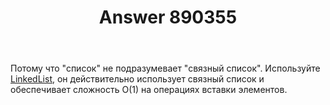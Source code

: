 ﻿---
title: "Answer 890355"
se.owner.user_id: 240512
se.owner.display_name: "MSDN.WhiteKnight"
se.owner.link: "https://ru.stackoverflow.com/users/240512/msdn-whiteknight"
se.answer_id: 890355
se.question_id: 890352
se.post_type: answer
se.score: 5
se.is_accepted: False
---
<p>Потому что "список" не подразумевает "связный список". Используйте <a href="https://docs.microsoft.com/en-gb/dotnet/api/system.collections.generic.linkedlist-1?view=netcore-2.0" rel="noreferrer">LinkedList</a>, он действительно использует связный список и обеспечивает сложность O(1) на операциях вставки элементов.</p>
